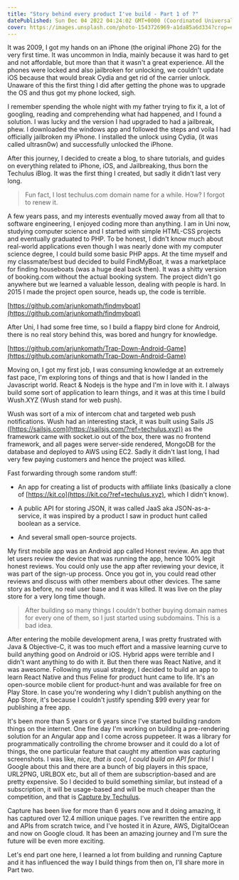 ```yaml
---
title: "Story behind every product I've build - Part 1 of ?"
datePublished: Sun Dec 04 2022 04:24:02 GMT+0000 (Coordinated Universal Time)
cover: https://images.unsplash.com/photo-1543726969-a1da85a6d334?crop=entropy&cs=tinysrgb&fit=max&fm=jpg&ixid=MnwxMTc3M3wwfDF8c2VhcmNofDN8fHN0b3J5fGVufDB8fHx8MTY2OTI5MjA1OQ&ixlib=rb-4.0.3&q=80&w=2000
---
```


It was 2009, I got my hands on an iPhone (the original iPhone 2G) for the very first time. It was uncommon in India, mainly because it was hard to get and not affordable, but more than that it wasn't a great experience. All the phones were locked and also jailbroken for unlocking, we couldn't update iOS because that would break Cydia and get rid of the carrier unlock. Unaware of this the first thing I did after getting the phone was to upgrade the OS and thus got my phone locked, sigh.

I remember spending the whole night with my father trying to fix it, a lot of googling, reading and comprehending what had happened, and I found a solution. I was lucky and the version I had upgraded to had a jailbreak, phew. I downloaded the windows app and followed the steps and voila I had officially jailbroken my iPhone. I installed the unlock using Cydia, (it was called ultrasn0w) and successfully unlocked the iPhone.

After this journey, I decided to create a blog, to share tutorials, and guides on everything related to iPhone, iOS, and Jailbreaking, thus born the Techulus iBlog. It was the first thing I created, but sadly it didn't last very long.

> Fun fact, I lost techulus.com domain name for a while. How? I forgot to renew it.

A few years pass, and my interests eventually moved away from all that to software engineering, I enjoyed coding more than anything. I am in Uni now, studying computer science and I started with simple HTML-CSS projects and eventually graduated to PHP. To be honest, I didn't know much about real-world applications even though I was nearly done with my computer science degree, I could build some basic PHP apps. At the time myself and my classmate/best bud decided to build FindMyBoat, it was a marketplace for finding houseboats (was a huge deal back then). It was a shitty version of booking.com without the actual booking system. The project didn't go anywhere but we learned a valuable lesson, dealing with people is hard. In 2015 I made the project open source, heads up, the code is terrible.

[https://github.com/arjunkomath/findmyboat](https://github.com/arjunkomath/findmyboat)

After Uni, I had some free time, so I build a flappy bird clone for Android, there is no real story behind this, was bored and hungry for knowledge.

[https://github.com/arjunkomath/Trap-Down-Android-Game](https://github.com/arjunkomath/Trap-Down-Android-Game)

Moving on, I got my first job, I was consuming knowledge at an extremely fast pace, I'm exploring tons of things and that is how I landed in the Javascript world. React & Nodejs is the hype and I'm in love with it. I always build some sort of application to learn things, and it was at this time I build Wush.XYZ (Wush stand for web push).

Wush was sort of a mix of intercom chat and targeted web push notifications. Wush had an interesting stack, it was built using Sails JS ([https://sailsjs.com](https://sailsjs.com/?ref=techulus.xyz)) as the framework came with socket.io out of the box, there was no frontend framework, and all pages were server-side rendered, MongoDB for the database and deployed to AWS using EC2. Sadly it didn't last long, I had very few paying customers and hence the project was killed.

Fast forwarding through some random stuff:

* An app for creating a list of products with affiliate links (basically a clone of [https://kit.co](https://kit.co/?ref=techulus.xyz), which I didn't know).
    
* A public API for storing JSON, it was called JaaS aka JSON-as-a-service, it was inspired by a product I saw in product hunt called boolean as a service.
    
* And several small open-source projects.
    

My first mobile app was an Android app called Honest review. An app that let users review the device that was running the app, hence 100% legit honest reviews. You could only use the app after reviewing your device, it was part of the sign-up process. Once you got in, you could read other reviews and discuss with other members about other devices. The same story as before, no real user base and it was killed. It was live on the play store for a very long time though.

> After building so many things I couldn't bother buying domain names for every one of them, so I just started using subdomains. This is a bad idea.

After entering the mobile development arena, I was pretty frustrated with Java & Objective-C, it was too much effort and a massive learning curve to build anything good on Android or iOS. Hybrid apps were terrible and I didn't want anything to do with it. But then there was React Native, and it was awesome. Following my usual strategy, I decided to build an app to learn React Native and thus Feline for product hunt came to life. It's an open-source mobile client for product-hunt and was available for free on Play Store. In case you're wondering why I didn't publish anything on the App Store, it's because I couldn't justify spending $99 every year for publishing a free app.

It's been more than 5 years or 6 years since I've started building random things on the internet. One fine day I'm working on building a pre-rendering solution for an Angular app and I come across puppeteer. It was a library for programmatically controlling the chrome browser and it could do a lot of things, the one particular feature that caught my attention was capturing screenshots. I was like, *nice, that is cool, I could build an API for this!* I Google about this and there are a bunch of big players in this space, URL2PNG, URLBOX etc, but all of them are subscription-based and are pretty expensive. So I decided to build something similar, but instead of a subscription, it will be usage-based and will be much cheaper than the competition, and that is [Capture by Techulus](https://github.com/arjunkomath/Feline-for-Product-Hunt).

Capture has been live for more than 6 years now and it doing amazing, it has captured over 12.4 million unique pages. I've rewritten the entire app and APIs from scratch twice, and I've hosted it in Azure, AWS, DigitalOcean and now on Google cloud. It has been an amazing journey and I'm sure the future will be even more exciting.

Let's end part one here, I learned a lot from building and running Capture and it has influenced the way I build things from then on, I'll share more in Part two.